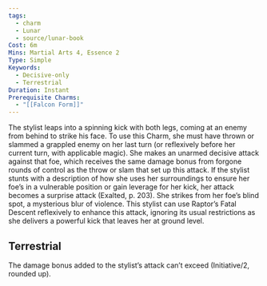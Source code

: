 ```yaml
---
tags:
  - charm
  - Lunar
  - source/lunar-book
Cost: 6m
Mins: Martial Arts 4, Essence 2
Type: Simple
Keywords:
  - Decisive-only
  - Terrestrial
Duration: Instant
Prerequisite Charms:
  - "[[Falcon Form]]"
---
```

The stylist leaps into a spinning kick with both legs, coming at an enemy from behind to strike his face. To use this Charm, she must have thrown or slammed a grappled enemy on her last turn (or reflexively before her current turn, with applicable magic). She makes an unarmed decisive attack against that foe, which receives the same damage bonus from forgone rounds of control as the throw or slam that set up this attack. If the stylist stunts with a description of how she uses her surroundings to ensure her foe’s in a vulnerable position or gain leverage for her kick, her attack becomes a surprise attack (Exalted, p. 203). She strikes from her foe’s blind spot, a mysterious blur of violence. This stylist can use Raptor’s Fatal Descent reflexively to enhance this attack, ignoring its usual restrictions as she delivers a powerful kick that leaves her at ground level. 
## Terrestrial

The damage bonus added to the stylist’s attack can’t exceed (Initiative/2, rounded up).
